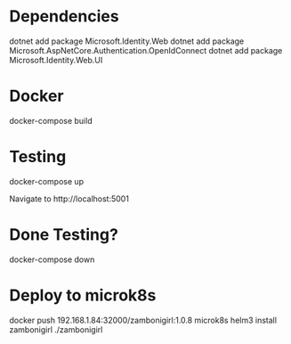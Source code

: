 # Dependencies

dotnet add package Microsoft.Identity.Web
dotnet add package Microsoft.AspNetCore.Authentication.OpenIdConnect
dotnet add package Microsoft.Identity.Web.UI

# Docker
docker-compose build

# Testing
docker-compose up

Navigate to http://localhost:5001

# Done Testing?
docker-compose down

# Deploy to microk8s

docker push 192.168.1.84:32000/zambonigirl:1.0.8
microk8s helm3 install zambonigirl ./zambonigirl

